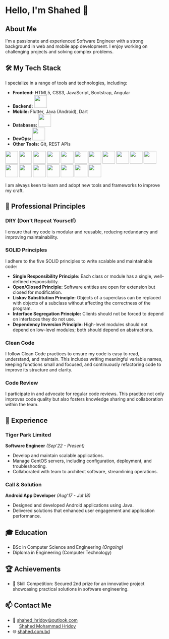 # Hello, I'm Shahed 👋

## About Me
I'm a passionate and experienced Software Engineer with a strong background in web and mobile app development. I enjoy working on challenging projects and solving complex problems.

## 🛠 My Tech Stack
I specialize in a range of tools and technologies, including:
- **Frontend:** HTML5, CSS3, JavaScript, Bootstrap, Angular
- **Backend:** <img src="https://skillicons.dev/icons?i=py,django" height="40" />
- **Mobile:** Flutter, Java (Android), Dart
- **Databases:** <img src="https://skillicons.dev/icons?i=postgres,mysql" height="40" />
- **DevOps:** <img src="https://skillicons.dev/icons?i=nginx,aws" height="40" />
- **Other Tools:** Git, REST APIs

 <img src="https://skillicons.dev/icons?i=dart,flutter" height="40" /> <img src="https://skillicons.dev/icons?i=angular" height="40" />
<img src="https://skillicons.dev/icons?i=html,css,js" height="40" /> <img src="https://skillicons.dev/icons?i=java" height="40" />  <img src="https://skillicons.dev/icons?i=androidstudio" height="40" /> <img src="https://skillicons.dev/icons?i=git" height="40" /> <img src="https://skillicons.dev/icons?i=github" height="40" /> <img src="https://skillicons.dev/icons?i=mysql" height="40" /> <img src="https://skillicons.dev/icons?i=aws" height="40" /> <img src="https://skillicons.dev/icons?i=bash" height="40" /> <img src="https://skillicons.dev/icons?i=bootstrap" height="40" /> <img src="https://skillicons.dev/icons?i=fastapi" height="40" /> <img src="https://skillicons.dev/icons?i=jquery" height="40" /> <img src="https://skillicons.dev/icons?i=linux" height="40" /> <img src="https://skillicons.dev/icons?i=md" height="40" /> <img src="https://skillicons.dev/icons?i=postman" height="40" /> <img src="https://skillicons.dev/icons?i=ubuntu" height="40" /> <img src="https://skillicons.dev/icons?i=vscode" height="40" /> 

I am always keen to learn and adopt new tools and frameworks to improve my craft.

## 🌟 Professional Principles
### DRY (Don't Repeat Yourself)
I ensure that my code is modular and reusable, reducing redundancy and improving maintainability.
### SOLID Principles
I adhere to the five SOLID principles to write scalable and maintainable code:
- **Single Responsibility Principle:** Each class or module has a single, well-defined responsibility.
- **Open/Closed Principle:** Software entities are open for extension but closed for modification.
- **Liskov Substitution Principle:** Objects of a superclass can be replaced with objects of a subclass without affecting the correctness of the program.
- **Interface Segregation Principle:** Clients should not be forced to depend on interfaces they do not use.
- **Dependency Inversion Principle:** High-level modules should not depend on low-level modules; both should depend on abstractions.
### Clean Code
I follow Clean Code practices to ensure my code is easy to read, understand, and maintain. This includes writing meaningful variable names, keeping functions small and focused, and continuously refactoring code to improve its structure and clarity.
### Code Review
I participate in and advocate for regular code reviews. This practice not only improves code quality but also fosters knowledge sharing and collaboration within the team.

## 💼 Experience
### Tiger Park Limited
**Software Engineer** *(Sep'22 - Present)*
- Develop and maintain scalable applications.
- Manage CentOS servers, including configuration, deployment, and troubleshooting.
- Collaborated with team to architect software, streamlining operations.

### Call & Solution
**Android App Developer** *(Aug'17 - Jul'18)*
- Designed and developed Android applications using Java.
- Delivered solutions that enhanced user engagement and application performance.

## 🎓 Education
- BSc in Computer Science and Engineering *(Ongoing)*
- Diploma in Engineering (Computer Technology)

## 🏆 Achievements
- 🥈 Skill Competition: Secured 2nd prize for an innovative project showcasing practical solutions in software engineering.

## 📫 Contact Me
- 📧 [shahed_hridoy@outlook.com](mailto:shahed_hridoy@outlook.com)  
- <img src="https://skillicons.dev/icons?i=linkedin" height="16" />  [Shahed Mohammad Hridoy](https://www.linkedin.com/in/shahedmohammadhridoy/)  
- 🌐 [shahed.com.bd](https://shahed.com.bd)
